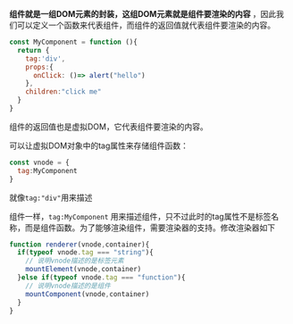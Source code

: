 **组件就是一组DOM元素的封装，这组DOM元素就是组件要渲染的内容** ，因此我们可以定义一个函数来代表组件，而组件的返回值就代表组件要渲染的内容。

```javascript
const MyComponent = function (){
  return {
    tag:'div',
    props:{
      onClick: ()=> alert("hello")
    },
    children:"click me"
  }
}
```

组件的返回值也是虚拟DOM，它代表组件要渲染的内容。

可以让虚拟DOM对象中的tag属性来存储组件函数：
```javascript
const vnode = {
  tag:MyComponent
}
```

就像`tag:"div"`用来描述 <div> 组件一样，`tag:MyComponent` 用来描述组件，只不过此时的tag属性不是标签名称，而是组件函数。为了能够渲染组件，需要渲染器的支持。修改渲染器如下
```javascript
function renderer(vnode,container){
  if(typeof vnode.tag === "string"){
    // 说明vnode描述的是标签元素
    mountElement(vnode,container)
  }else if(typeof vnode.tag === "function"){
    // 说明vnode描述的是组件
    mountComponent(vnode,container)
  }
}
```